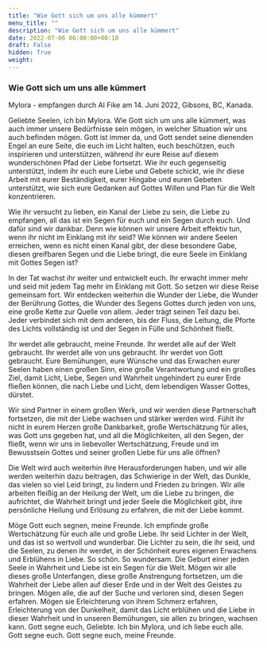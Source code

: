 ```yaml
---
title: "Wie Gott sich um uns alle kümmert"
menu_title: ""
description: "Wie Gott sich um uns alle kümmert"
date: 2022-07-06 06:00:00+00:10
draft: False
hidden: True
weight:
---
```

### Wie Gott sich um uns alle kümmert

Mylora - empfangen durch Al Fike am 14. Juni 2022, Gibsons, BC, Kanada.

Geliebte Seelen, ich bin Mylora. Wie Gott sich um uns alle kümmert, was auch immer unsere Bedürfnisse sein mögen, in welcher Situation wir uns auch befinden mögen. Gott ist immer da, und Gott sendet seine dienenden Engel an eure Seite, die euch im Licht halten, euch beschützen, euch inspirieren und unterstützen, während ihr eure Reise auf diesem wunderschönen Pfad der Liebe fortsetzt. Wie ihr euch gegenseitig unterstützt, indem ihr euch eure Liebe und Gebete schickt, wie ihr diese Arbeit mit eurer Beständigkeit, eurer Hingabe und euren Gebeten unterstützt, wie sich eure Gedanken auf Gottes Willen und Plan für die Welt konzentrieren.

Wie ihr versucht zu lieben, ein Kanal der Liebe zu sein, die Liebe zu empfangen, all das ist ein Segen für euch und ein Segen durch euch. Und dafür sind wir dankbar. Denn wie können wir unsere Arbeit effektiv tun, wenn ihr nicht im Einklang mit ihr seid? Wie können wir andere Seelen erreichen, wenn es nicht einen Kanal gibt, der diese besondere Gabe, diesen greifbaren Segen und die Liebe bringt, die eure Seele im Einklang mit Gottes Segen ist?

In der Tat wachst ihr weiter und entwickelt euch. Ihr erwacht immer mehr und seid mit jedem Tag mehr im Einklang mit Gott. So setzen wir diese Reise gemeinsam fort. Wir entdecken weiterhin die Wunder der Liebe, die Wunder der Berührung Gottes, die Wunder des Segens Gottes durch jeden von uns, eine große Kette zur Quelle von allem. Jeder trägt seinen Teil dazu bei. Jeder verbindet sich mit dem anderen, bis der Fluss, die Leitung, die Pforte des Lichts vollständig ist und der Segen in Fülle und Schönheit fließt.

Ihr werdet alle gebraucht, meine Freunde. Ihr werdet alle auf der Welt gebraucht. Ihr werdet alle von uns gebraucht. Ihr werdet von Gott gebraucht. Eure Bemühungen, eure Wünsche und das Erwachen eurer Seelen haben einen großen Sinn, eine große Verantwortung und ein großes Ziel, damit Licht, Liebe, Segen und Wahrheit ungehindert zu eurer Erde fließen können, die nach Liebe und Licht, dem lebendigen Wasser Gottes, dürstet.

Wir sind Partner in einem großen Werk, und wir werden diese Partnerschaft fortsetzen, die mit der Liebe wachsen und stärker werden wird. Fühlt ihr nicht in eurem Herzen große Dankbarkeit, große Wertschätzung für alles, was Gott uns gegeben hat, und all die Möglichkeiten, all den Segen, der fließt, wenn wir uns in liebevoller Wertschätzung, Freude und im Bewusstsein Gottes und seiner großen Liebe für uns alle öffnen?

Die Welt wird auch weiterhin ihre Herausforderungen haben, und wir alle werden weiterhin dazu beitragen, das Schwierige in der Welt, das Dunkle, das vielen so viel Leid bringt, zu lindern und Frieden zu bringen. Wir alle arbeiten fleißig an der Heilung der Welt, um die Liebe zu bringen, die aufrichtet, die Wahrheit bringt und jeder Seele die Möglichkeit gibt, ihre persönliche Heilung und Erlösung zu erfahren, die mit der Liebe kommt.

Möge Gott euch segnen, meine Freunde. Ich empfinde große Wertschätzung für euch alle und große Liebe. Ihr seid Lichter in der Welt, und das ist so wertvoll und wunderbar. Die Lichter zu sein, die ihr seid, und die Seelen, zu denen ihr werdet, in der Schönheit eures eigenen Erwachens und Erblühens in Liebe. So schön. So wundersam. Die Geburt einer jeden Seele in Wahrheit und Liebe ist ein Segen für die Welt. Mögen wir alle dieses große Unterfangen, diese große Anstrengung fortsetzen, um die Wahrheit der Liebe allen auf dieser Erde und in der Welt des Geistes zu bringen. Mögen alle, die auf der Suche und verloren sind, diesen Segen erfahren. Mögen sie Erleichterung von ihrem Schmerz erfahren, Erleichterung von der Dunkelheit, damit das Licht erblühen und die Liebe in dieser Wahrheit und in unseren Bemühungen, sie allen zu bringen, wachsen kann. Gott segne euch, Geliebte. Ich bin Mylora, und ich liebe euch alle. Gott segne euch. Gott segne euch, meine Freunde.